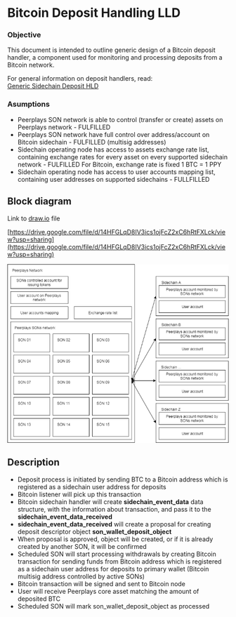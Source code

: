 # Bitcoin Deposit Handling LLD

### Objective

This document is intended to outline generic design of a Bitcoin deposit handler, a component used for monitoring and processing deposits from a Bitcoin network.

For general information on deposit handlers, read:  
[Generic Sidechain Deposit HLD](file:///C:/wiki/spaces/PIX/pages/351961138/Generic+Sidechain+Deposit+HLD)

### Asumptions

* Peerplays SON network is able to control \(transfer or create\) assets on Peerplays network - FULFILLED
* Peerplays SON network have full control over address/account on Bitcoin sidechain - FULFILLED \(multisig addresses\)
* Sidechain operating node has access to assets exchange rate list, containing exchange rates for every asset on every supported sidechain network - FULFILLED For Bitcoin, exchange rate is fixed 1 BTC = 1 PPY
* Sidechain operating node has access to user accounts mapping list, containing user addresses on supported sidechains - FULLFILLED

## Block diagram

Link to [draw.io](http://draw.io/) file

[https://drive.google.com/file/d/14HFGLqD8IV3ics1ojFcZ2xC6hRtFXLck/view?usp=sharing](https://drive.google.com/file/d/14HFGLqD8IV3ics1ojFcZ2xC6hRtFXLck/view?usp=sharing)

![C:\77aab932eab11fe57891536a9f9d201a](../../.gitbook/assets/0%20%2810%29.png)

## Description

* Deposit process is initiated by sending BTC to a Bitcoin address which is registered as a sidechain user address for deposits
* Bitcoin listener will pick up this transaction
* Bitcoin sidechain handler will create **sidechain\_event\_data** data structure, with the information about transaction, and pass it to the **sidechain\_event\_data\_received**
* **sidechain\_event\_data\_received** will create a proposal for creating deposit descriptor object **son\_wallet\_deposit\_object**
* When proposal is approved, object will be created, or if it is already created by another SON, it will be confirmed
* Scheduled SON will start processing withdrawals by creating Bitcoin transaction for sending funds from Bitcoin address which is registered as a sidechain user address for deposits to primary wallet \(Bitcoin multisig address controlled by active SONs\)
* Bitcoin transaction will be signed and sent to Bitcoin node
* User will receive Peerplays core asset matching the amount of deposited BTC
* Scheduled SON will mark son\_wallet\_deposit\_object as processed


